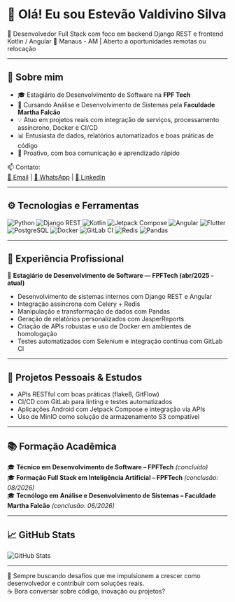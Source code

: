 # 👋 Olá! Eu sou Estevão Valdivino Silva

🚀 Desenvolvedor Full Stack com foco em backend Django REST e frontend Kotlin / Angular 
📍 Manaus - AM | Aberto a oportunidades remotas ou relocação

---

## 💼 Sobre mim  
- 🎓 Estagiário de Desenvolvimento de Software na **FPF Tech**  
- 📘 Cursando Análise e Desenvolvimento de Sistemas pela **Faculdade Martha Falcão**  
- 💡 Atuo em projetos reais com integração de serviços, processamento assíncrono, Docker e CI/CD  
- 📊 Entusiasta de dados, relatórios automatizados e boas práticas de código  
- 🤝 Proativo, com boa comunicação e aprendizado rápido

📫 Contato:  
[📧 Email](mailto:estevaovsilva@outlook.com) | [💬 WhatsApp](https://wa.me/5592988049143) | [🔗 LinkedIn](https://www.linkedin.com/in/estevaovsilva)

---

## ⚙️ Tecnologias e Ferramentas  
![Python](https://img.shields.io/badge/Python-3776AB?style=for-the-badge&logo=python&logoColor=white)
![Django REST](https://img.shields.io/badge/Django%20REST-ff1709?style=for-the-badge&logo=django&logoColor=white)
![Kotlin](https://img.shields.io/badge/Kotlin-0095D5?style=for-the-badge&logo=kotlin&logoColor=white)
![Jetpack Compose](https://img.shields.io/badge/Jetpack_Compose-4285F4?style=for-the-badge&logo=android&logoColor=white)
![Angular](https://img.shields.io/badge/Angular-DD0031?style=for-the-badge&logo=angular&logoColor=white)
![Flutter](https://img.shields.io/badge/Flutter-02569B?style=for-the-badge&logo=flutter&logoColor=white)
![PostgreSQL](https://img.shields.io/badge/PostgreSQL-336791?style=for-the-badge&logo=postgresql&logoColor=white)
![Docker](https://img.shields.io/badge/Docker-2496ED?style=for-the-badge&logo=docker&logoColor=white)
![GitLab CI](https://img.shields.io/badge/GitLab_CI-FC6D26?style=for-the-badge&logo=gitlab&logoColor=white)
![Redis](https://img.shields.io/badge/Redis-DC382D?style=for-the-badge&logo=redis&logoColor=white)
![Pandas](https://img.shields.io/badge/Pandas-150458?style=for-the-badge&logo=pandas&logoColor=white)

---

## 🧠 Experiência Profissional  
🎯 **Estagiário de Desenvolvimento de Software — FPFTech (abr/2025 - atual)**  
- Desenvolvimento de sistemas internos com Django REST e Angular  
- Integração assíncrona com Celery + Redis  
- Manipulação e transformação de dados com Pandas  
- Geração de relatórios personalizados com JasperReports  
- Criação de APIs robustas e uso de Docker em ambientes de homologação  
- Testes automatizados com Selenium e integração contínua com GitLab CI

---

## 🧪 Projetos Pessoais & Estudos  
- APIs RESTful com boas práticas (flake8, GitFlow)  
- CI/CD com GitLab para linting e testes automatizados  
- Aplicações Android com Jetpack Compose e integração via APIs  
- Uso de MinIO como solução de armazenamento S3 compatível

---

## 📚 Formação Acadêmica  
🎓 **Técnico em Desenvolvimento de Software – FPFTech** *(concluído)*  
🎓 **Formação Full Stack em Inteligência Artificial – FPFTech** *(conclusão: 08/2026)*  
🎓 **Tecnólogo em Análise e Desenvolvimento de Sistemas – Faculdade Martha Falcão** *(conclusão: 06/2026)*  

---

## 📈 GitHub Stats  
![GitHub Stats](https://github-readme-stats.vercel.app/api?username=EstevaoSillva&show_icons=true&theme=radical)

---

📌 Sempre buscando desafios que me impulsionem a crescer como desenvolvedor e contribuir com soluções reais.  
☕ Bora conversar sobre código, inovação ou projetos?
